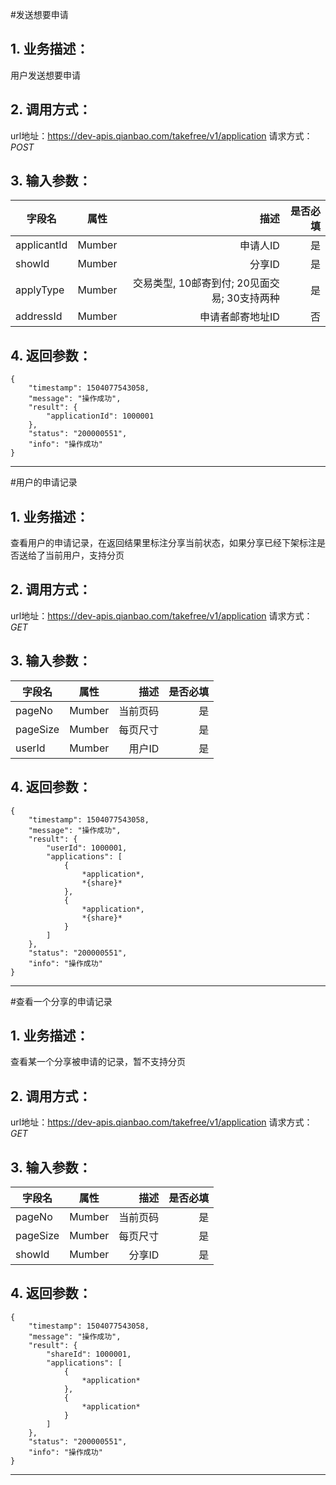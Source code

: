 #发送想要申请
## 1. 业务描述：
用户发送想要申请

## 2. 调用方式：
url地址：https://dev-apis.qianbao.com/takefree/v1/application
请求方式：*POST*

## 3. 输入参数：
|字段名|属性|描述|是否必填|
|---------|:------:|------:|------------:|
|applicantId|Mumber|申请人ID|是|
|showId|Mumber|分享ID|是|
|applyType|Mumber|交易类型, 10邮寄到付; 20见面交易; 30支持两种|是|
|addressId|Mumber|申请者邮寄地址ID|否|

## 4. 返回参数：
```
{
    "timestamp": 1504077543058,
    "message": "操作成功",
    "result": {
        "applicationId": 1000001
    },
    "status": "200000551",
    "info": "操作成功"
}
```
***

#用户的申请记录
## 1. 业务描述：
查看用户的申请记录，在返回结果里标注分享当前状态，如果分享已经下架标注是否送给了当前用户，支持分页

## 2. 调用方式：
url地址：https://dev-apis.qianbao.com/takefree/v1/application
请求方式：*GET*

## 3. 输入参数：
|字段名|属性|描述|是否必填|
|---------|:------:|------:|------------:|
|pageNo|Mumber|当前页码|是|
|pageSize|Mumber|每页尺寸|是|
|userId|Mumber|用户ID|是|

## 4. 返回参数：
```
{
    "timestamp": 1504077543058,
    "message": "操作成功",
    "result": {
        "userId": 1000001,
        "applications": [
            {
                *application*,
                *{share}*
            },
            {
                *application*,
                *{share}*
            }
        ]
    },
    "status": "200000551",
    "info": "操作成功"
}
```
***

#查看一个分享的申请记录
## 1. 业务描述：
查看某一个分享被申请的记录，暂不支持分页

## 2. 调用方式：
url地址：https://dev-apis.qianbao.com/takefree/v1/application
请求方式：*GET*

## 3. 输入参数：
|字段名|属性|描述|是否必填|
|---------|:------:|------:|------------:|
|pageNo|Mumber|当前页码|是|
|pageSize|Mumber|每页尺寸|是|
|showId|Mumber|分享ID|是|

## 4. 返回参数：
```
{
    "timestamp": 1504077543058,
    "message": "操作成功",
    "result": {
        "shareId": 1000001,
        "applications": [
            {
                *application*
            },
            {
                *application*
            }
        ]
    },
    "status": "200000551",
    "info": "操作成功"
}
```
***